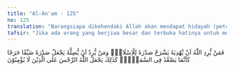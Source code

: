 ```yaml
---
title: "Al-An'am - 125"
no: 125
translation: "Barangsiapa dikehendaki Allah akan mendapat hidayah (petunjuk), Dia akan membukakan dadanya untuk (menerima) Islam. Dan barangsiapa dikehendaki-Nya menjadi sesat, Dia jadikan dadanya sempit dan sesak, seakan-akan dia (sedang) mendaki ke langit. Demikianlah Allah menimpakan siksa kepada orang-orang yang tidak beriman."
tafsir: "Jika ada orang yang berjiwa besar dan terbuka hatinya untuk menerima kebenaran agama Islam, maka yang demikian itu disebabkan karena Allah hendak memberikan petunjuk kepadanya. Oleh karena itu, dadanya menjadi lapang untuk menerima semua ajaran Islam, baik berupa perintah maupun larangan.\n\nDiriwayatkan bahwa Rasulullah pernah ditanya tentang \"kelapangan dada\" yang dimaksud dalam ayat ini, lalu beliau menjawab, \"Itulah gambaran cahaya Ilahi yang menyinari hati orang mukmin, sehingga menjadi lapanglah dadanya.\" Para sahabat bertanya lagi, \"Apakah yang demikian itu ada tanda-tandanya?\" Nabi saw menjawab, \"Ada tanda-tandanya, yaitu selalu condong kepada akhirat, selalu menjauhkan diri dari tipu daya dunia dan selalu bersiap-siap untuk menghadapi kematian.\" (Riwayat Ibnu Abi Hatim dari Abdullah bin Mas'ud)\n\nJika demikian sifat-sifat orang mukmin yang berlapang dada disebabkan oleh cahaya iman yang masuk ke dalam hatinya, maka sebaliknya orang yang dikehendaki Allah untuk hidup dalam kesesatan, dadanya dijadikan sesak dan sempit seolah-olah ia sedang naik ke langit yang hampa udara. Apabila ia diajak untuk berfikir tentang kebenaran dan tafakur tentang tanda-tanda keesaan Allah, maka disebabkan oleh kesombongan dalam hatinya, ia menolak karena perbuatan itu tidak sesuai dengan hawa nafsunya. Hasrat untuk mengikuti kebenaran melemah, dan setiap anjuran agama dirasakannya sebagai suatu beban yang berat yang tidak dapat dipikulnya. Gambaran orang serupa itu adalah seperti orang yang sedang naik ke langit. Semakin tinggi ia naik, semakin sesak nafasnya karena kehabisan oksigen, sehingga ia terpaksa turun kembali untuk menghindarkan diri dari kebinasaan.\n\nDalam ayat ini, Allah memberikan sebuah perumpamaan, agar benar-benar diresapi dengan perasaan yang jernih. Demikianlah Allah menjadikan kesempitan dalam hati orang-orang yang tidak beriman, karena kekafiran itu seperti kotoran yang menutup hati mereka, sehingga ia tidak menerima kebenaran. Keadaan ini dapat disaksikan pada tingkah laku mereka dalam kehidupan sehari-hari yang selalu menjurus kepada kejahatan."
---
```


فَمَنْ يُّرِدِ اللّٰهُ اَنْ يَّهْدِيَهٗ يَشْرَحْ صَدْرَهٗ لِلْاِسْلَامِۚ وَمَنْ يُّرِدْ اَنْ يُّضِلَّهٗ يَجْعَلْ صَدْرَهٗ ضَيِّقًا حَرَجًا كَاَنَّمَا يَصَّعَّدُ فِى السَّمَاۤءِۗ   كَذٰلِكَ يَجْعَلُ اللّٰهُ الرِّجْسَ عَلَى الَّذِيْنَ لَا يُؤْمِنُوْنَ 
